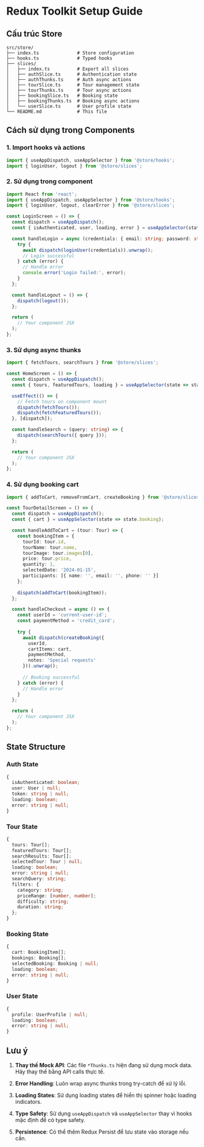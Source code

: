 # Redux Toolkit Setup Guide

## Cấu trúc Store

```
src/store/
├── index.ts              # Store configuration
├── hooks.ts              # Typed hooks
├── slices/
│   ├── index.ts          # Export all slices
│   ├── authSlice.ts      # Authentication state
│   ├── authThunks.ts     # Auth async actions
│   ├── tourSlice.ts      # Tour management state
│   ├── tourThunks.ts     # Tour async actions
│   ├── bookingSlice.ts   # Booking state
│   ├── bookingThunks.ts  # Booking async actions
│   └── userSlice.ts      # User profile state
└── README.md             # This file
```

## Cách sử dụng trong Components

### 1. Import hooks và actions

```typescript
import { useAppDispatch, useAppSelector } from '@store/hooks';
import { loginUser, logout } from '@store/slices';
```

### 2. Sử dụng trong component

```typescript
import React from 'react';
import { useAppDispatch, useAppSelector } from '@store/hooks';
import { loginUser, logout, clearError } from '@store/slices';

const LoginScreen = () => {
  const dispatch = useAppDispatch();
  const { isAuthenticated, user, loading, error } = useAppSelector(state => state.auth);

  const handleLogin = async (credentials: { email: string; password: string }) => {
    try {
      await dispatch(loginUser(credentials)).unwrap();
      // Login successful
    } catch (error) {
      // Handle error
      console.error('Login failed:', error);
    }
  };

  const handleLogout = () => {
    dispatch(logout());
  };

  return (
    // Your component JSX
  );
};
```

### 3. Sử dụng async thunks

```typescript
import { fetchTours, searchTours } from '@store/slices';

const HomeScreen = () => {
  const dispatch = useAppDispatch();
  const { tours, featuredTours, loading } = useAppSelector(state => state.tour);

  useEffect(() => {
    // Fetch tours on component mount
    dispatch(fetchTours());
    dispatch(fetchFeaturedTours());
  }, [dispatch]);

  const handleSearch = (query: string) => {
    dispatch(searchTours({ query }));
  };

  return (
    // Your component JSX
  );
};
```

### 4. Sử dụng booking cart

```typescript
import { addToCart, removeFromCart, createBooking } from '@store/slices';

const TourDetailScreen = () => {
  const dispatch = useAppDispatch();
  const { cart } = useAppSelector(state => state.booking);

  const handleAddToCart = (tour: Tour) => {
    const bookingItem = {
      tourId: tour.id,
      tourName: tour.name,
      tourImage: tour.images[0],
      price: tour.price,
      quantity: 1,
      selectedDate: '2024-01-15',
      participants: [{ name: '', email: '', phone: '' }]
    };
    
    dispatch(addToCart(bookingItem));
  };

  const handleCheckout = async () => {
    const userId = 'current-user-id';
    const paymentMethod = 'credit_card';
    
    try {
      await dispatch(createBooking({
        userId,
        cartItems: cart,
        paymentMethod,
        notes: 'Special requests'
      })).unwrap();
      
      // Booking successful
    } catch (error) {
      // Handle error
    }
  };

  return (
    // Your component JSX
  );
};
```

## State Structure

### Auth State
```typescript
{
  isAuthenticated: boolean;
  user: User | null;
  token: string | null;
  loading: boolean;
  error: string | null;
}
```

### Tour State
```typescript
{
  tours: Tour[];
  featuredTours: Tour[];
  searchResults: Tour[];
  selectedTour: Tour | null;
  loading: boolean;
  error: string | null;
  searchQuery: string;
  filters: {
    category: string;
    priceRange: [number, number];
    difficulty: string;
    duration: string;
  };
}
```

### Booking State
```typescript
{
  cart: BookingItem[];
  bookings: Booking[];
  selectedBooking: Booking | null;
  loading: boolean;
  error: string | null;
}
```

### User State
```typescript
{
  profile: UserProfile | null;
  loading: boolean;
  error: string | null;
}
```

## Lưu ý

1. **Thay thế Mock API**: Các file `*Thunks.ts` hiện đang sử dụng mock data. Hãy thay thế bằng API calls thực tế.

2. **Error Handling**: Luôn wrap async thunks trong try-catch để xử lý lỗi.

3. **Loading States**: Sử dụng loading states để hiển thị spinner hoặc loading indicators.

4. **Type Safety**: Sử dụng `useAppDispatch` và `useAppSelector` thay vì hooks mặc định để có type safety.

5. **Persistence**: Có thể thêm Redux Persist để lưu state vào storage nếu cần.
